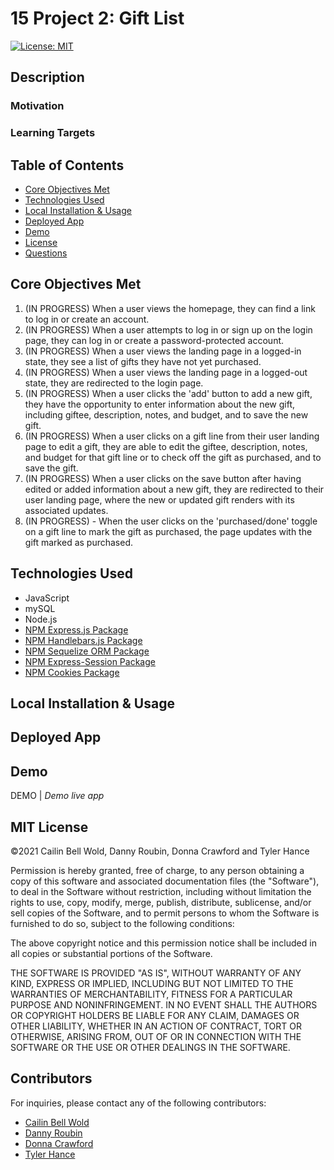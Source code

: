 # 15 Project 2: Gift List

[![License: MIT](https://img.shields.io/github/license/CailinBellWold/Project-2-Gift-List?style=plastic)](https://opensource.org/licenses/MIT)

## Description 


### Motivation


### Learning Targets


## Table of Contents
- [Core Objectives Met](#Core)
- [Technologies Used](#Technologies)
- [Local Installation & Usage](#Local)
- [Deployed App](#Deployed)
- [Demo](#Demo)
- [License](#MIT)
- [Questions](#Questions)

## Core Objectives Met

1. (IN PROGRESS) When a user views the homepage, they can find a link to log in or create an account.
2. (IN PROGRESS) When a user attempts to log in or sign up on the login page, they can log in or create a password-protected account.
3. (IN PROGRESS) When a user views the landing page in a logged-in state, they see a list of gifts they have not yet purchased.
4. (IN PROGRESS) When a user views the landing page in a logged-out state, they are redirected to the login page.
5. (IN PROGRESS) When a user clicks the 'add' button to add a new gift, they have the opportunity to enter information about the new gift, including giftee, description, notes, and budget, and to save the new gift.
6. (IN PROGRESS) When a user clicks on a gift line from their user landing page to edit a gift, they are able to edit the giftee, description, notes, and budget for that gift line or to check off the gift as purchased, and to save the gift.
7. (IN PROGRESS) When a user clicks on the save button after having edited or added information about a new gift, they are redirected to their user landing page, where the new or updated gift renders with its associated updates.
8. (IN PROGRESS) - When the user clicks on the 'purchased/done' toggle on a gift line to mark the gift as purchased, the page updates with the gift marked as purchased.


## Technologies Used
- JavaScript
- mySQL
- Node.js
- [NPM Express.js Package](https://www.npmjs.com/package/express)
- [NPM Handlebars.js Package](https://www.npmjs.com/package/handlebars)
- [NPM Sequelize ORM Package](https://www.npmjs.com/package/sequelize)
- [NPM Express-Session Package](https://www.npmjs.com/package/express-session)
- [NPM Cookies Package](https://www.npmjs.com/package/cookies)

<!--We will Likely Use:>
- [NPM FS Package](https://www.npmjs.com/package/fs)
- [NPM Path Package](https://www.npmjs.com/package/path)
- [NPM Router Package](https://www.npmjs.com/package/router)
- [NPM Util Package](https://www.npmjs.com/package/util)
- [NPM UUID Package](https://www.npmjs.com/package/uuid) -->

## Local Installation & Usage

<!-- 1. Clone this Note-Taker repo to your machine.
2. Open the repo in your terminal.
3. Run ```npm init```
4. Run ```npm install```
5. Open Note-Taker (now stored on your machine) in your terminal.
6. Run ``` node server ```
7. Open [http://localhost:3000](http://localhost:3000) in the modern browser of your choice. -->

## Deployed App
<!-- This Note Taker app has been deployed on Heroku and is available at... -->

## Demo 

DEMO | *Demo live app*

## MIT License
&copy;2021 Cailin Bell Wold, Danny Roubin, Donna Crawford and Tyler Hance

Permission is hereby granted, free of charge, to any person obtaining a copy
of this software and associated documentation files (the "Software"), to deal
in the Software without restriction, including without limitation the rights
to use, copy, modify, merge, publish, distribute, sublicense, and/or sell
copies of the Software, and to permit persons to whom the Software is
furnished to do so, subject to the following conditions:

The above copyright notice and this permission notice shall be included in all
copies or substantial portions of the Software.

THE SOFTWARE IS PROVIDED "AS IS", WITHOUT WARRANTY OF ANY KIND, EXPRESS OR
IMPLIED, INCLUDING BUT NOT LIMITED TO THE WARRANTIES OF MERCHANTABILITY,
FITNESS FOR A PARTICULAR PURPOSE AND NONINFRINGEMENT. IN NO EVENT SHALL THE
AUTHORS OR COPYRIGHT HOLDERS BE LIABLE FOR ANY CLAIM, DAMAGES OR OTHER
LIABILITY, WHETHER IN AN ACTION OF CONTRACT, TORT OR OTHERWISE, ARISING FROM,
OUT OF OR IN CONNECTION WITH THE SOFTWARE OR THE USE OR OTHER DEALINGS IN THE
SOFTWARE.

## Contributors

For inquiries, please contact any of the following contributors:
- [Cailin Bell Wold](https://github.com/CailinBellWold)
- [Danny Roubin](https://github.com/DannyRoubin)
- [Donna Crawford](https://github.com/Donnastjames)
- [Tyler Hance](https://github.com/tylerhance)

